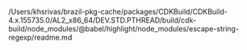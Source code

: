 /Users/khsrivas/brazil-pkg-cache/packages/CDKBuild/CDKBuild-4.x.155735.0/AL2_x86_64/DEV.STD.PTHREAD/build/cdk-build/node_modules/@babel/highlight/node_modules/escape-string-regexp/readme.md